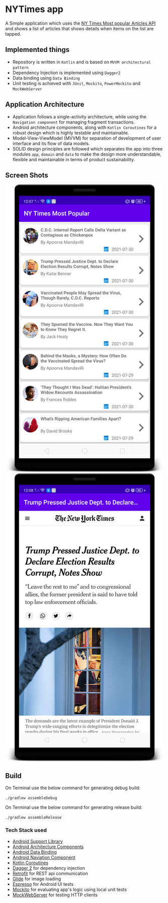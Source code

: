 # NYTimes app

A Simple application which uses the [NY Times Most popular Articles API][NYTimesAPI] and shows a list of articles that shows details when items on the list are tapped.

## Implemented things

* Repository is written in `Kotlin` and is based on `MVVM architectural pattern`
* Dependency Injection is implemented using `Dagger2`
* Data binding using `Data Binding`
* Unit testing is achieved with `JUnit`, `Mockito`, `PowerMockito` and `MockWebServer`

## Application Architecture

* Application follows a single-activity architecture, while using the `Navigation component` for managing fragment transactions.
* Android architecture components, along with `Kotlin Coroutines` for a robust design which is highly testable and maintainable.
* Model-View-ViewModel (MVVM) for separation of development of user interface and its flow of data models.
* SOLID design principles are followed which separates the app into three modules `app`, `domain` and `data` to make the design more understandable, flexible and maintainable in terms of product sustainability.

## Screen Shots
<img src="https://github.com/shadygoneinsane/NYTimes/blob/main/screenshots/master.png" alt="Master Screen"/>
<img src="https://github.com/shadygoneinsane/NYTimes/blob/main/screenshots/detail.png" alt="Detail Screen"/>

## Build
On Terminal use the below command for generating debug build: <br/>

```./gradlew assembleDebug```

On Terminal use the below command for generating release build: <br/>

``` ./gradlew assembleRelease ```

### Tech Stack used
* [Android Support Library][support-lib]
* [Android Architecture Components][arch]
* [Android Data Binding][data-binding]
* [Android Naviation Component][navigation]
* [Kotlin Coroutines][coroutines]
* [Dagger 2][dagger2] for dependency injection
* [Retrofit][retrofit] for REST api communication
* [Glide][glide] for image loading
* [Espresso][espresso] for Android UI tests
* [Mockito][mockito] for evaluating app's logic using local unit tests
* [MockWebServer][mockwebserver] for testing HTTP clients


[mockwebserver]: https://github.com/square/okhttp/tree/master/mockwebserver
[support-lib]: https://developer.android.com/topic/libraries/support-library/index.html
[arch]: https://developer.android.com/arch
[data-binding]: https://developer.android.com/topic/libraries/data-binding/index.html
[dagger2]: https://google.github.io/dagger
[retrofit]: http://square.github.io/retrofit
[glide]: https://github.com/bumptech/glide
[espresso]: https://developer.android.com/training/testing/espresso
[mockito]: https://site.mockito.org/
[mockwebserver]: https://github.com/square/okhttp/tree/master/mockwebserver
[NYTimesAPI]: https://developer.nytimes.com/
[navigation]: https://developer.android.com/guide/navigation/navigation-getting-started
[coroutines]: https://kotlinlang.org/docs/coroutines-guide.html